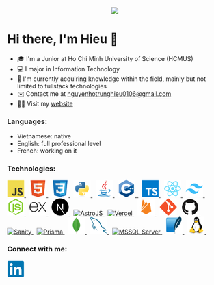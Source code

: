 <div align="center">
  <img src="https://media.giphy.com/media/QVz8bVdhi6dmkIkg61/giphy.gif" width="100">
</div>

# Hi there, I'm Hieu 👋

- 🎓 I'm a Junior at Ho Chi Minh University of Science (HCMUS)
- 💻 I major in Information Technology
- 🔭 I'm currently acquiring knowledge within the field, mainly but not limited to fullstack technologies
- ✉️ Contact me at <a href="mailto:nguyenhotrunghieu0106@gmail.com">nguyenhotrunghieu0106@gmail.com</a>
- 🧑‍🚀 Visit my [website](https://hieunguyen.vercel.app/)

 ### Languages:

 - Vietnamese: native
 - English: full professional level
 - French: working on it

### Technologies:

<div>
  <a href="https://developer.mozilla.org/en-US/docs/Web/JavaScript">
    <img src="https://raw.githubusercontent.com/devicons/devicon/1119b9f84c0290e0f0b38982099a2bd027a48bf1/icons/javascript/javascript-original.svg" title="JavaScript" alt="JavaScript" width="40" height="40"/>
  </a>
  &nbsp;
  <a href="https://developer.mozilla.org/en-US/docs/Web/HTML">
    <img src="https://github.com/devicons/devicon/blob/master/icons/html5/html5-original.svg" title="HTML5" alt="HTML" width="40" height="40"/>
  </a>
  &nbsp;
  <a href="https://developer.mozilla.org/en-US/docs/Web/CSS">
    <img src="https://github.com/devicons/devicon/blob/master/icons/css3/css3-original.svg"  title="CSS3" alt="CSS" width="40" height="40"/>
  </a>
  &nbsp;
  <a href="https://www.python.org/">
    <img src="https://github.com/devicons/devicon/blob/master/icons/python/python-original.svg" title="Python" alt="Python" width="40" height="40"/>
  </a>
  &nbsp;
  <a href="https://www.java.com/en/">
    <img src="https://github.com/devicons/devicon/blob/master/icons/java/java-original.svg" title="Java" alt="Java" width="40" height="40"/>
  </a>
  &nbsp;
  <a href="https://cplusplus.com/">
    <img src="https://github.com/devicons/devicon/blob/master/icons/cplusplus/cplusplus-original.svg" title="C++" alt="C++" width="40" height="40"/>&nbsp;
  </a>
  &nbsp;
  <a href="https://www.typescriptlang.org/">
    <img src="https://github.com/devicons/devicon/blob/master/icons/typescript/typescript-original.svg" title="Typescript" alt="Typescript" width="40" height="40"/>
  </a>
  &nbsp;
  <a href="https://react.dev/">
    <img src="https://github.com/devicons/devicon/blob/master/icons/react/react-original.svg" title="React" alt="React" width="40" height="40"/>
  </a>
  &nbsp;
  <a href="https://tailwindcss.com/">
    <img src="https://github.com/devicons/devicon/blob/master/icons/tailwindcss/tailwindcss-plain.svg" title="Tailwind CSS" alt="Tailwind CSS" width="40" height="40"/>
  </a>
  &nbsp;
  <a href="https://nodejs.org/en">
    <img src="https://github.com/devicons/devicon/blob/master/icons/nodejs/nodejs-original.svg" title="NodeJS" alt="NodeJS" width="40" height="40"/>
  </a>
  &nbsp;
  <a href="https://expressjs.com/">
    <img src="https://github.com/devicons/devicon/blob/master/icons/express/express-original.svg" title="ExpressJS" alt="ExpressJS" width="40" height="40"/>
  </a>
  &nbsp;
  <a href="https://nextjs.org/">
    <img src="https://github.com/devicons/devicon/blob/master/icons/nextjs/nextjs-original.svg" title="NextJS" alt="NextJS" width="40" height="40"/>
  </a>
  &nbsp;
  <a href="https://astro.build/">
    <img src="https://bestofjs.org/logos/astro.dark.svg" title="AstroJS" alt="AstroJS" width="40" height="40"/>
  </a>
  &nbsp;
  <a href="https://vercel.com/">
    <img src="https://styles.redditmedia.com/t5_58lh3d/styles/communityIcon_lck50fpdcmv71.jpeg" title="Vercel" alt="Vercel" width="40" height="40"/>
  </a>
  &nbsp;
  <a href="https://firebase.google.com/">
    <img src="https://github.com/devicons/devicon/blob/master/icons/firebase/firebase-plain.svg" title="Firebase" alt="Firebase" width="40" height="40"/>
  </a>
  &nbsp;
  <a href="https://git-scm.com/">
    <img src="https://github.com/devicons/devicon/blob/master/icons/git/git-original.svg" title="Git" alt="Git" width="40" height="40"/>
  </a>
  &nbsp;
  <a href="https://github.com/">
    <img src="https://raw.githubusercontent.com/devicons/devicon/1119b9f84c0290e0f0b38982099a2bd027a48bf1/icons/github/github-original.svg" title="Github" alt="Github" width="40" height="40"/>
  </a>
  &nbsp;
  <a href="https://www.sanity.io/">
    <img src="https://images.g2crowd.com/uploads/product/image/large_detail/large_detail_96102ac6497377cd53da621075fe828e/sanity.png" title="Sanity" alt="Sanity" width="40" height="40"/>
  </a>
  &nbsp;
  <a href="https://www.prisma.io/">
    <img src="https://www.svgrepo.com/show/354210/prisma.svg" title="Prisma" alt="Prisma" width="40" height="40"/>
  </a>
  &nbsp;
  <a href="https://www.mongodb.com/">
    <img src="https://raw.githubusercontent.com/devicons/devicon/1119b9f84c0290e0f0b38982099a2bd027a48bf1/icons/mongodb/mongodb-original.svg" title="MongoDB" alt="MongoDB" width="40" height="40"/>
  </a>
  &nbsp;
  <a href="https://www.mysql.com/">
    <img src="https://raw.githubusercontent.com/devicons/devicon/1119b9f84c0290e0f0b38982099a2bd027a48bf1/icons/mysql/mysql-original.svg" title="MySQL" alt="MySQL" width="40" height="40"/>
  </a>
  &nbsp;
  <a href="https://www.microsoft.com/en-us/sql-server">
    <img src="https://w7.pngwing.com/pngs/278/609/png-transparent-microsoft-sql-server-sql-server-management-studio-windows-server-2008-database-performance-angle-symmetry-shoe.png" title="MSSQL Server" alt="MSSQL Server" width="40" height="40"/>
  </a>
  &nbsp;
  <a href="https://www.sqlite.org/index.html">
    <img src="https://raw.githubusercontent.com/devicons/devicon/1119b9f84c0290e0f0b38982099a2bd027a48bf1/icons/sqlite/sqlite-original.svg" title="SQLite" alt="SQLite" width="40" height="40"/>
  </a>
  &nbsp;
  <a href="https://en.wikipedia.org/wiki/Linux">
    <img src="https://raw.githubusercontent.com/devicons/devicon/1119b9f84c0290e0f0b38982099a2bd027a48bf1/icons/linux/linux-original.svg" title="Linux" alt="Linux" width="40" height="40"/>
  </a>
  &nbsp;
 </div>

### Connect with me:

<div id="badges">
  <a href="https://www.linkedin.com/in/nhthieu16/">
    <img src="https://github.com/devicons/devicon/blob/master/icons/linkedin/linkedin-original.svg" title="LinkedIn" alt="LinkedIn" width="40" height="40"/>
  </a>
</div>
